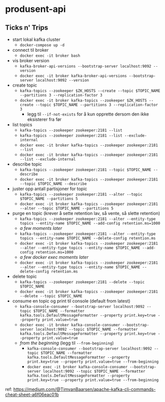 # produsent-api

## Ticks n' Trips

* start lokal kafka cluster
  * `docker-compose up -d`
* connect til broker
  * `docker exec -it broker bash`
* vis broker version
  * `kafka-broker-api-versions --bootstrap-server localhost:9092 --version`
  * `docker exec -it broker kafka-broker-api-versions --bootstrap-server localhost:9092 --version`
* create topic
  * `kafka-topics --zookeeper $ZK_HOSTS --create --topic $TOPIC_NAME --partitions 3 --replication-factor 3`
  * `docker exec -it broker kafka-topics --zookeeper $ZK_HOSTS --create --topic $TOPIC_NAME --partitions 3 --replication-factor 3`
    * legg til `--if-not-exists` for å kun opprette dersom den ikke eksisterer fra før
* list topics
  * `kafka-topics --zookeeper zookeeper:2181 --list` 
  * `kafka-topics --zookeeper zookeeper:2181 --list --exclude-internal` 
  * `docker exec -it broker kafka-topics --zookeeper zookeeper:2181 --list` 
  * `docker exec -it broker kafka-topics --zookeeper zookeeper:2181 --list --exclude-internal` 
* describe topic
  * `kafka-topics --zookeeper zookeeper:2181 --topic $TOPIC_NAME --describe`
  * `docker exec -it broker kafka-topics --zookeeper zookeeper:2181 --topic $TOPIC_NAME --describe`
* juster opp antall partisjoner for topic
  * `kafka-topics --zookeeper zookeeper:2181 --alter --topic $TOPIC_NAME --partitions 5`
  * `docker exec -it broker kafka-topics --zookeeper zookeeper:2181 --alter --topic $TOPIC_NAME --partitions 5`
* purge en topic (krever å sette retention lav, så vente, så slette retention)
  * `kafka-topics --zookeeper zookeeper:2181 --alter --entity-type topics --entity-name $TOPIC_NAME --add-config retention.ms=1000`
  * _a few moments later_
  * `kafka-topics --zookeeper zookeeper:2181 --alter --entity-type topics --entity-name $TOPIC_NAME --delete-config retention.ms`
  * `docker exec -it broker kafka-topics --zookeeper zookeeper:2181 --alter --entity-type topics --entity-name $TOPIC_NAME --add-config retention.ms=1000`
  * _a few docker exec moments later_
  * `docker exec -it broker kafka-topics --zookeeper zookeeper:2181 --alter --entity-type topics --entity-name $TOPIC_NAME --delete-config retention.ms`
* delete topic
  * `kafka-topics --zookeeper zookeeper:2181 --delete --topic $TOPIC_NAME`
  * `docker exec -it broker kafka-topics --zookeeper zookeeper:2181  --delete --topic $TOPIC_NAME`
* consume en topic og print til console (default from latest)
  * `kafka-console-consumer --bootstrap-server localhost:9092 --topic $TOPIC_NAME --formatter kafka.tools.DefaultMessageFormatter --property print.key=true --property print.value=true`
  * `docker exec -it broker kafka-console-consumer --bootstrap-server localhost:9092 --topic $TOPIC_NAME --formatter kafka.tools.DefaultMessageFormatter --property print.key=true --property print.value=true`
  * _from the beginning_ (legg til `--from-beginning`)
    * `kafka-console-consumer --bootstrap-server localhost:9092 --topic $TOPIC_NAME --formatter kafka.tools.DefaultMessageFormatter --property print.key=true --property print.value=true --from-beginning`
    * `docker exec -it broker kafka-console-consumer --bootstrap-server localhost:9092 --topic $TOPIC_NAME --formatter kafka.tools.DefaultMessageFormatter --property print.key=true --property print.value=true --from-beginning`
 
ref:
https://medium.com/@TimvanBaarsen/apache-kafka-cli-commands-cheat-sheet-a6f06eac01b